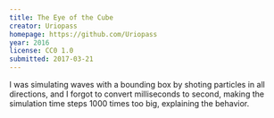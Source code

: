 ```yaml
---
title: The Eye of the Cube
creator: Uriopass
homepage: https://github.com/Uriopass
year: 2016
license: CC0 1.0
submitted: 2017-03-21
---
```


I was simulating waves with a bounding box by shoting particles in all directions, and I forgot to convert milliseconds to second, making the simulation time steps 1000 times too big, explaining the behavior.
